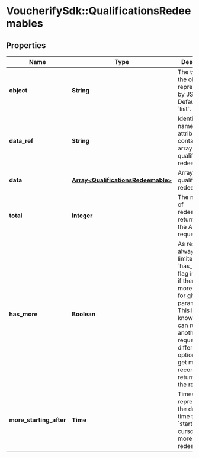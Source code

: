 # VoucherifySdk::QualificationsRedeemables

## Properties

| Name | Type | Description | Notes |
| ---- | ---- | ----------- | ----- |
| **object** | **String** | The type of the object represented by JSON. Default is &#x60;list&#x60;. | [optional][default to &#39;list&#39;] |
| **data_ref** | **String** | Identifies the name of the attribute that contains the array of qualified redeemables. | [optional][default to &#39;data&#39;] |
| **data** | [**Array&lt;QualificationsRedeemable&gt;**](QualificationsRedeemable.md) | Array of qualified redeemables. | [optional] |
| **total** | **Integer** | The number of redeemables returned in the API request. | [optional] |
| **has_more** | **Boolean** | As results are always limited, the &#x60;has_more&#x60; flag indicates if there are more records for given parameters. This lets you know if you can run another request (with different options) to get more records returned in the results. | [optional] |
| **more_starting_after** | **Time** | Timestamp representing the date and time to use in &#x60;starting_after&#x60; cursor to get more redeemables. | [optional] |

